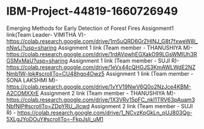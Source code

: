 # IBM-Project-44819-1660726949
Emerging Methods for Early Detection of Forest Fires
Assignment1 link(Team Leader- VIMITHA V)- https://colab.research.google.com/drive/1m5uQRD6GrZHlNJ_G8t7fxweW8l_nNwLj?usp=sharing
Assignment 1 link (Team member - THANUSHIYA M)-https://colab.research.google.com/drive/1rdAVpwhEGXakO99LGsWMlUh3RGSMxMaU?usp=sharing
Assignment 1 link (Team member - SUJI R)-https://colab.research.google.com/drive/1eVx44cQHGJS3KmAWLWdE2NZNmb1W-lpk#scrollTo=CU48hgo4Owz5
Assignment 1 link (Team member - SONA LAKSHMI M)- https://colab.research.google.com/drive/1vYV19NwV6Q0o2NzJce4KBM-A2COMXXrE
Assignment 2 link (Team member - THANUSHIYA M)- https://colab.research.google.com/drive/1X3VRv15pFC_nkI1TRV63pAuam3NbfNIP#scrollTo=ZDpYRU_JIcwd
Assignment 2 link (Team member - SUJI R) - https://colab.research.google.com/drive/1_NCvzKpGkLn_pUJ803Qg-5XLgJYoDOuY#scrollTo=-FkpJsIj_uM1

